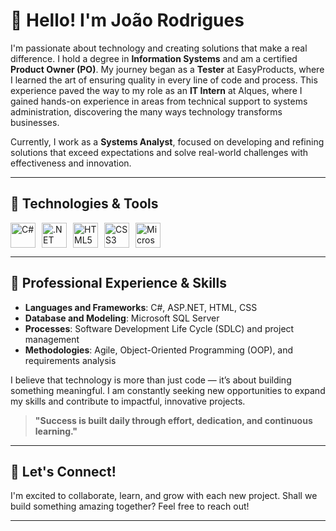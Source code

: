 # 👋 Hello! I'm João Rodrigues

I'm passionate about technology and creating solutions that make a real difference. I hold a degree in **Information Systems** and am a certified **Product Owner (PO)**. My journey began as a **Tester** at EasyProducts, where I learned the art of ensuring quality in every line of code and process. This experience paved the way to my role as an **IT Intern** at Alques, where I gained hands-on experience in areas from technical support to systems administration, discovering the many ways technology transforms businesses.

Currently, I work as a **Systems Analyst**, focused on developing and refining solutions that exceed expectations and solve real-world challenges with effectiveness and innovation.

---

## 🔧 Technologies & Tools

<div style="display: flex; gap: 10px;">
    <img src="https://cdn.jsdelivr.net/gh/devicons/devicon/icons/csharp/csharp-original.svg" title="C#" width="40" height="40" />
    <img src="https://cdn.jsdelivr.net/gh/devicons/devicon/icons/dotnet/dotnet-original.svg" title=".NET" width="40" height="40" />
    <img src="https://cdn.jsdelivr.net/gh/devicons/devicon/icons/html5/html5-original.svg" title="HTML5" width="40" height="40" />
    <img src="https://cdn.jsdelivr.net/gh/devicons/devicon/icons/css3/css3-original.svg" title="CSS3" width="40" height="40" />
    <img src="https://cdn.jsdelivr.net/gh/devicons/devicon/icons/microsoftsqlserver/microsoftsqlserver-plain.svg" title="Microsoft SQL Server" width="40" height="40" />
</div>

---

## 💼 Professional Experience & Skills

- **Languages and Frameworks**: C#, ASP.NET, HTML, CSS
- **Database and Modeling**: Microsoft SQL Server
- **Processes**: Software Development Life Cycle (SDLC) and project management
- **Methodologies**: Agile, Object-Oriented Programming (OOP), and requirements analysis

I believe that technology is more than just code — it’s about building something meaningful. I am constantly seeking new opportunities to expand my skills and contribute to impactful, innovative projects.

> **"Success is built daily through effort, dedication, and continuous learning."**

---

## 🚀 Let's Connect!

I'm excited to collaborate, learn, and grow with each new project. Shall we build something amazing together? Feel free to reach out!

---

